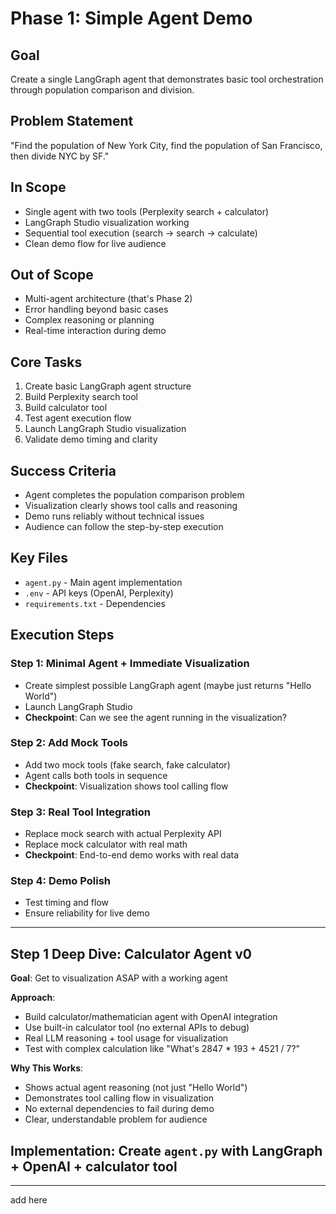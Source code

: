 # Phase 1: Simple Agent Demo

## Goal

Create a single LangGraph agent that demonstrates basic tool orchestration through population comparison and division.

## Problem Statement

"Find the population of New York City, find the population of San Francisco, then divide NYC by SF."

## In Scope

- Single agent with two tools (Perplexity search + calculator)
- LangGraph Studio visualization working
- Sequential tool execution (search → search → calculate)
- Clean demo flow for live audience

## Out of Scope

- Multi-agent architecture (that's Phase 2)
- Error handling beyond basic cases
- Complex reasoning or planning
- Real-time interaction during demo

## Core Tasks

1. Create basic LangGraph agent structure
2. Build Perplexity search tool
3. Build calculator tool
4. Test agent execution flow
5. Launch LangGraph Studio visualization
6. Validate demo timing and clarity

## Success Criteria

- Agent completes the population comparison problem
- Visualization clearly shows tool calls and reasoning
- Demo runs reliably without technical issues
- Audience can follow the step-by-step execution

## Key Files

- `agent.py` - Main agent implementation
- `.env` - API keys (OpenAI, Perplexity)
- `requirements.txt` - Dependencies

## Execution Steps

### Step 1: Minimal Agent + Immediate Visualization

- Create simplest possible LangGraph agent (maybe just returns "Hello World")
- Launch LangGraph Studio
- **Checkpoint**: Can we see the agent running in the visualization?

### Step 2: Add Mock Tools

- Add two mock tools (fake search, fake calculator)
- Agent calls both tools in sequence
- **Checkpoint**: Visualization shows tool calling flow

### Step 3: Real Tool Integration

- Replace mock search with actual Perplexity API
- Replace mock calculator with real math
- **Checkpoint**: End-to-end demo works with real data

### Step 4: Demo Polish

- Test timing and flow
- Ensure reliability for live demo

---

## Step 1 Deep Dive: Calculator Agent v0

**Goal**: Get to visualization ASAP with a working agent

**Approach**:

- Build calculator/mathematician agent with OpenAI integration
- Use built-in calculator tool (no external APIs to debug)
- Real LLM reasoning + tool usage for visualization
- Test with complex calculation like "What's 2847 \* 193 + 4521 / 7?"

**Why This Works**:

- Shows actual agent reasoning (not just "Hello World")
- Demonstrates tool calling flow in visualization
- No external dependencies to fail during demo
- Clear, understandable problem for audience

## **Implementation**: Create `agent.py` with LangGraph + OpenAI + calculator tool

---

add here
